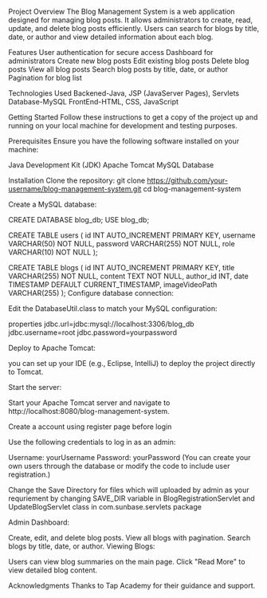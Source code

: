 Project Overview
The Blog Management System is a web application designed for managing blog posts. It allows administrators to create, read, update, and delete blog posts efficiently.
Users can search for blogs by title, date, or author and view detailed information about each blog.

Features
  User authentication for secure access
  Dashboard for administrators
  Create new blog posts
  Edit existing blog posts
  Delete blog posts
  View all blog posts
  Search blog posts by title, date, or author
  Pagination for blog list
  
Technologies Used
  Backened-Java, JSP (JavaServer Pages), Servlets
  Database-MySQL
  FrontEnd-HTML, CSS, JavaScript


  Getting Started
  Follow these instructions to get a copy of the project up and running on your local machine for development and testing purposes.

Prerequisites
Ensure you have the following software installed on your machine:

Java Development Kit (JDK)
Apache Tomcat
MySQL Database

Installation
  Clone the repository: git clone https://github.com/your-username/blog-management-system.git
  cd blog-management-system

Create a MySQL database:

CREATE DATABASE blog_db;
USE blog_db;

CREATE TABLE users (
    id INT AUTO_INCREMENT PRIMARY KEY,
    username VARCHAR(50) NOT NULL,
    password VARCHAR(255) NOT NULL,
    role VARCHAR(10) NOT NULL
);

CREATE TABLE blogs (
    id INT AUTO_INCREMENT PRIMARY KEY,
    title VARCHAR(255) NOT NULL,
    content TEXT NOT NULL,
    author_id INT,
    date TIMESTAMP DEFAULT CURRENT_TIMESTAMP,
    imageVideoPath VARCHAR(255)
);
Configure database connection:

Edit the DatabaseUtil.class  to match your MySQL configuration:

properties
jdbc.url=jdbc:mysql://localhost:3306/blog_db
jdbc.username=root
jdbc.password=yourpassword

Deploy to Apache Tomcat:

 you can set up your IDE (e.g., Eclipse, IntelliJ) to deploy the project directly to Tomcat.

Start the server:

Start your Apache Tomcat server and navigate to http://localhost:8080/blog-management-system.

Create a account using register page before login

Use the following credentials to log in as an admin:

Username: yourUsername
Password: yourPassword
(You can create your own users through the database or modify the code to include user registration.)

Change the Save Directory for files which will uploaded by admin as your requriement by changing SAVE_DIR variable in BlogRegistrationServlet and UpdateBlogServlet class in com.sunbase.servlets package

Admin Dashboard:

Create, edit, and delete blog posts.
View all blogs with pagination.
Search blogs by title, date, or author.
Viewing Blogs:

Users can view blog summaries on the main page.
Click "Read More" to view detailed blog content.

Acknowledgments
Thanks to Tap Academy for their guidance and support.

